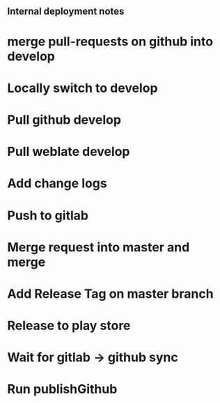 ## Internal deployment notes

  # merge pull-requests on github into develop
  # Locally switch to develop
  # Pull github develop
  # Pull weblate develop
  # Add change logs
  # Push to gitlab
  # Merge request into master and merge
  # Add Release Tag on master branch
  # Release to play store
  # Wait for gitlab -> github sync
  # Run publishGithub


